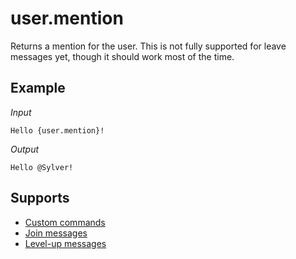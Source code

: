 # user.mention

Returns a mention for the user. This is not fully supported for leave messages yet, though it should work most of the time.

## Example

*Input*
```
Hello {user.mention}!
```
*Output*
```
Hello @Sylver!
```

## Supports

* [Custom commands](/custom_commands/)
* [Join messages](/join_leave_messages/)
* [Level-up messages](/levels/)

